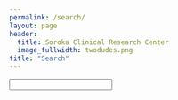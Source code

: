 ```yaml
---
permalink: /search/
layout: page
header:
  title: Soroka Clinical Research Center 
  image_fullwidth: twodudes.png
title: "Search"
---
```

<head>
  <link href="{{site.urlass}}tipuesearch/tipuesearch.css" rel="stylesheet">
  
</head>


<form action="/search">
<input type="text" name="q" id="tipue_search_input" autocomplete="off" required>
</form>

<div id="tipue_search_content">

  <div id="tipue_search_content">
    <div class="tipue_search_spinner">
      <div class="tipue_search_rect1">
      </div>
      <div class="tipue_search_rect2">
      </div>
      <div class="tipue_search_rect3">
      </div>
    </div>
  </div>

</div>

<script>
var $j = jQuery.noConflict();

$j(document).ready(function() {
     $j('#tipue_search_input').tipuesearch({
          'mode': 'live',
          'liveDescription': '.header',
          'liveContent': '.row t30'
     });
});
</script>
